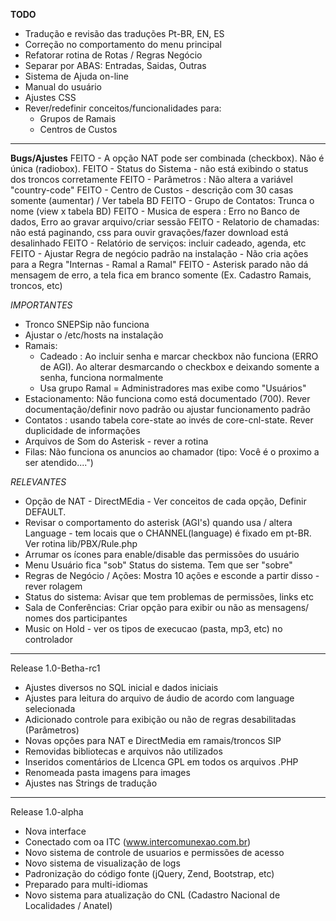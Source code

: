 **TODO**

- Tradução e revisão das traduções Pt-BR, EN, ES
- Correção no comportamento do menu principal
- Refatorar rotina de Rotas / Regras Negócio
- Separar por ABAS: Entradas, Saidas, Outras
- Sistema de Ajuda on-line
- Manual do usuário
- Ajustes CSS
- Rever/redefinir conceitos/funcionalidades para:
  - Grupos de Ramais
  - Centros de Custos
---------------------------------
**Bugs/Ajustes**
FEITO - A opção NAT pode ser combinada (checkbox). Não é única (radiobox). 
FEITO - Status do Sistema - não está exibindo o status dos troncos corretamente
FEITO - Parâmetros : Não altera a variável "country-code"
FEITO - Centro de Custos - descrição com 30 casas somente (aumentar) / Ver tabela BD
FEITO - Grupo de Contatos:  Trunca o nome (view x tabela BD)
FEITO - Musica de espera : Erro no Banco de dados, Erro ao gravar arquivo/criar sessão
FEITO - Relatorio de chamadas:  não está paginando, css para ouvir gravações/fazer download está desalinhado
FEITO - Relatório de serviços: incluir cadeado, agenda, etc
FEITO - Ajustar Regra de negócio padrão na instalação - Não cria ações para a Regra "Internas - Ramal a Ramal"
FEITO - Asterisk parado não dá mensagem de erro, a tela fica em branco somente (Ex. Cadastro Ramais, troncos, etc)

*IMPORTANTES*
- Tronco SNEPSip não funciona
- Ajustar o /etc/hosts na instalação
- Ramais:
  - Cadeado : Ao incluir senha e marcar checkbox não funciona (ERRO de AGI). Ao alterar desmarcando o checkbox e deixando somente a senha, funciona normalmente
  - Usa grupo Ramal = Administradores mas exibe como "Usuários"
- Estacionamento: Não funciona como está documentado (700). Rever documentação/definir novo padrão ou ajustar funcionamento padrão
- Contatos : usando tabela core-state ao invés de core-cnl-state. Rever duplicidade de informações
- Arquivos de Som do Asterisk - rever a rotina
- Filas: Não funciona os anuncios ao chamador (tipo: Você é o proximo a ser atendido....")

*RELEVANTES*
- Opção de NAT - DirectMEdia - Ver conceitos de cada opção, Definir DEFAULT.
- Revisar o comportamento do asterisk (AGI's) quando usa / altera Language - tem locais que o CHANNEL(language) é fixado em pt-BR. Ver rotina lib/PBX/Rule.php
- Arrumar os ícones para enable/disable das permissões do usuário
- Menu Usuário fica "sob" Status do sistema. Tem que ser "sobre"
- Regras de Negócio / Ações: Mostra 10 ações e esconde a partir disso - rever rolagem
- Status do sistema: Avisar que tem problemas de permissões, links etc
- Sala de Conferências: Criar opção para exibir ou não as mensagens/ nomes dos participantes
- Music on Hold - ver os tipos de execucao (pasta, mp3, etc) no controlador
---------------------------------
Release 1.0-Betha-rc1
- Ajustes diversos no SQL inicial e dados iniciais
- Ajustes para leitura do arquivo de áudio de acordo com language selecionada
- Adicionado controle para exibição ou não de regras desabilitadas (Parâmetros)
- Novas opções para NAT e DirectMedia em ramais/troncos SIP
- Removidas bibliotecas e arquivos não utilizados 
- Inseridos comentários de LIcenca GPL em todos os arquivos .PHP
- Renomeada pasta imagens para images 
- Ajustes nas Strings de tradução
---------------------------------
Release 1.0-alpha
- Nova interface
- Conectado com oa ITC  (www.intercomunexao.com.br)
- Novo sistema de controle de usuarios e permissões de acesso
- Novo sistema de visualização de logs
- Padronização do código fonte (jQuery, Zend, Bootstrap, etc)
- Preparado para multi-idiomas
- Novo sistema para atualização do CNL (Cadastro Nacional de Localidades / Anatel)
